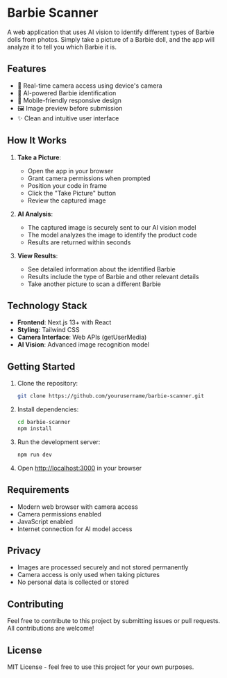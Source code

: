 # Barbie Scanner

A web application that uses AI vision to identify different types of Barbie dolls from photos. Simply take a picture of a Barbie doll, and the app will analyze it to tell you which Barbie it is.

## Features

- 📸 Real-time camera access using device's camera
- 🤖 AI-powered Barbie identification
- 📱 Mobile-friendly responsive design
- 🖼️ Image preview before submission
- ✨ Clean and intuitive user interface

## How It Works

1. **Take a Picture**: 
   - Open the app in your browser
   - Grant camera permissions when prompted
   - Position your code in frame
   - Click the "Take Picture" button
   - Review the captured image

2. **AI Analysis**:
   - The captured image is securely sent to our AI vision model
   - The model analyzes the image to identify the product code
   - Results are returned within seconds

3. **View Results**:
   - See detailed information about the identified Barbie
   - Results include the type of Barbie and other relevant details
   - Take another picture to scan a different Barbie

## Technology Stack

- **Frontend**: Next.js 13+ with React
- **Styling**: Tailwind CSS
- **Camera Interface**: Web APIs (getUserMedia)
- **AI Vision**: Advanced image recognition model

## Getting Started

1. Clone the repository:
   ```bash
   git clone https://github.com/yourusername/barbie-scanner.git
   ```

2. Install dependencies:
   ```bash
   cd barbie-scanner
   npm install
   ```

3. Run the development server:
   ```bash
   npm run dev
   ```

4. Open [http://localhost:3000](http://localhost:3000) in your browser

## Requirements

- Modern web browser with camera access
- Camera permissions enabled
- JavaScript enabled
- Internet connection for AI model access

## Privacy

- Images are processed securely and not stored permanently
- Camera access is only used when taking pictures
- No personal data is collected or stored

## Contributing

Feel free to contribute to this project by submitting issues or pull requests. All contributions are welcome!

## License

MIT License - feel free to use this project for your own purposes.
